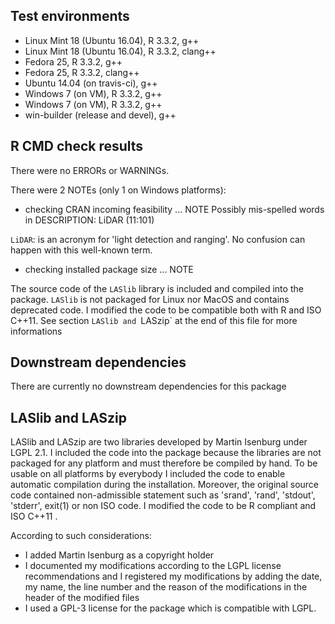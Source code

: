 ## Test environments
* Linux Mint 18 (Ubuntu 16.04), R 3.3.2, g++
* Linux Mint 18 (Ubuntu 16.04), R 3.3.2, clang++
* Fedora 25, R 3.3.2, g++
* Fedora 25, R 3.3.2, clang++
* Ubuntu 14.04 (on travis-ci), g++
* Windows 7 (on VM), R 3.3.2, g++
* Windows 7 (on VM), R 3.3.2, g++
* win-builder (release and devel), g++

## R CMD check results
There were no ERRORs or WARNINGs.

There were 2 NOTEs (only 1 on Windows platforms):

* checking CRAN incoming feasibility ... NOTE
Possibly mis-spelled words in DESCRIPTION:
  LiDAR (11:101)

`LiDAR`: is an acronym for 'light detection and ranging'. No confusion can happen with this well-known term.

* checking installed package size ... NOTE

The source code of the `LASlib` library is included and compiled into the package.
`LASlib` is not packaged for Linux nor MacOS and contains deprecated code.
I modified the code to be compatible both with R and ISO C++11.
See section `LASlib and `LASzip` at the end of this file for more informations

## Downstream dependencies
There are currently no downstream dependencies for this package

## LASlib and LASzip
LASlib and LASzip are two libraries developed by Martin Isenburg under LGPL 2.1. I included
the code into the package because the libraries are not packaged for any platform and must therefore
be compiled by hand. To be usable on all platforms by everybody I included the code to enable
automatic compilation during the installation.
Moreover, the original source code contained non-admissible statement such as 'srand', 'rand', 'stdout',
'stderr', exit(1) or non ISO code. I modified the code to be R compliant and ISO C++11 .

According to such considerations:
* I added Martin Isenburg as a copyright holder
* I documented my modifications according to the LGPL license recommendations and I registered my modifications by adding the date, my name, the line number and the reason of the modifications in the header of the modified files
* I used a GPL-3 license for the package which is compatible with LGPL.
